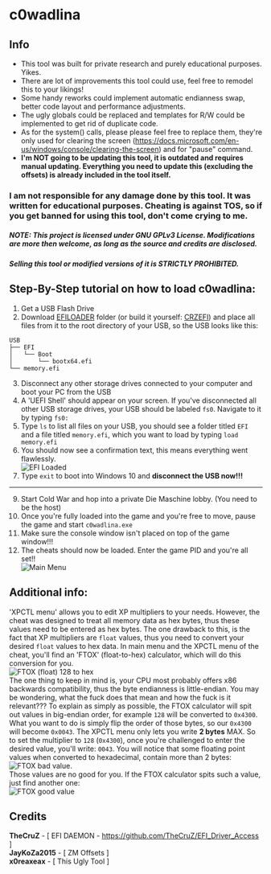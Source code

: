 # c0wadlina

## Info
 * This tool was built for private research and purely educational purposes. Yikes.
 * There are lot of improvements this tool could use, feel free to remodel this to your likings!
 * Some handy reworks could implement automatic endianness swap, better code layout and performance adjustments.
 * The ugly globals could be replaced and templates for R/W could be implemented to get rid of duplicate code.
 * As for the system() calls, please please feel free to replace them, they're only used for clearing the screen (https://docs.microsoft.com/en-us/windows/console/clearing-the-screen) and for "pause" command.
 * **I'm NOT going to be updating this tool, it is outdated and requires manual updating. Everything you need to update this (excluding the offsets) is already included in the tool itself.**

### I am not responsible for any damage done by this tool. It was written for educational purposes. Cheating is against TOS, so if you get banned for using this tool, don't come crying to me.

##### NOTE: This project is licensed under GNU GPLv3 License. Modifications are more then welcome, as long as the source and credits are disclosed.
##### Selling this tool or modified versions of it is STRICTLY PROHIBITED.

## Step-By-Step tutorial on how to load c0wadlina:
1.   Get a USB Flash Drive
2.   Download [EFILOADER](https://github.com/x0reaxeax/c0wadlina/tree/main/EFILOADER) folder (or build it yourself: [CRZEFI](https://github.com/x0reaxeax/c0wadlina/tree/main/CRZEFI)) and place all files from it to the root directory of your USB, so the USB looks like this:
```
USB
├── EFI
│   └── Boot
│       └── bootx64.efi
└── memory.efi
```
3.   Disconnect any other storage drives connected to your computer and boot your PC from the USB
4.   A 'UEFI Shell' should appear on your screen. If you've disconnected all other USB storage drives, your USB should be labeled `fs0`. Navigate to it by typing `fs0:`
5.   Type `ls` to list all files on your USB, you should see a folder titled `EFI` and a file titled `memory.efi`, which you want to load by typing `load memory.efi`
6.   You should now see a confirmation text, this means everything went flawlessly.  
![EFI Loaded](https://i.imgur.com/q6IWK0L.png)
8.   Type `exit` to boot into Windows 10 and **disconnect the USB now!!!**
----------
9.   Start Cold War and hop into a private Die Maschine lobby. (You need to be the host)
10.  Once you're fully loaded into the game and you're free to move, pause the game and start `c0wadlina.exe`
11.  Make sure the console window isn't placed on top of the game window!!!
12.  The cheats should now be loaded. Enter the game PID and you're all set!!  
![Main Menu](https://i.imgur.com/PU76xfT.png)

## Additional info:
'XPCTL menu' allows you to edit XP multipliers to your needs. However, the cheat was designed to treat all memory data as hex bytes, thus these values need to be entered as hex bytes.
The one drawback to this, is the fact that XP multipliers are `float` values, thus you need to convert your desired `float` values to hex data. In main menu and the XPCTL menu of the cheat, you'll find an 'FTOX' (float-to-hex) calculator, which will do this conversion for you.  
![FTOX (float) 128 to hex](https://i.imgur.com/vY50GPg.png)  
The one thing to keep in mind is, your CPU most probably offers x86 backwards compatibility, thus the byte endianness is little-endian. You may be wondering, what the fuck does that mean and how the fuck is it relevant???
To explain as simply as possible, the FTOX calculator will spit out values in big-endian order, for example `128` will be converted to `0x4300`. What you want to do is simply flip the order of those bytes, so our `0x4300` will become `0x0043`. 
The XPCTL menu only lets you write **2 bytes** MAX. So to set the multiplier to `128` (`0x4300`), once you're challenged to enter the desired value, you'll write: `0043`. You will notice that some floating point values when converted to hexadecimal, contain more than 2 bytes:  
![FTOX bad value](https://i.imgur.com/vY50GPg.png).  
Those values are no good for you. If the FTOX calculator spits such a value, just find another one:  
![FTOX good value](https://i.imgur.com/Mir7wAJ.png)


## Credits
 **TheCruZ**     -  [ EFI DAEMON - https://github.com/TheCruZ/EFI_Driver_Access ]  
 **JayKoZa2015** -  [ ZM Offsets ]  
 **x0reaxeax**   -  [ This Ugly Tool ]  
